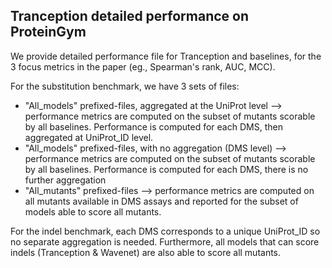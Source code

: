 ## Tranception detailed performance on ProteinGym

We provide detailed performance file for Tranception and baselines, for the 3 focus metrics in the paper (eg., Spearman's rank, AUC, MCC).

For the substitution benchmark, we have 3 sets of files:
- "All_models" prefixed-files, aggregated at the UniProt level --> performance metrics are computed on the subset of mutants scorable by all baselines. Performance is computed for each DMS, then aggregated at UniProt_ID level.
- "All_models" prefixed-files, with no aggregation (DMS level) --> performance metrics are computed on the subset of mutants scorable by all baselines. Performance is computed for each DMS, there is no further aggregation
- "All_mutants" prefixed-files --> performance metrics are computed on all mutants available in DMS assays and reported for the subset of models able to score all mutants.

For the indel benchmark, each DMS corresponds to a unique UniProt_ID so no separate aggregation is needed. Furthermore, all models that can score indels (Tranception & Wavenet) are also able to score all mutants.